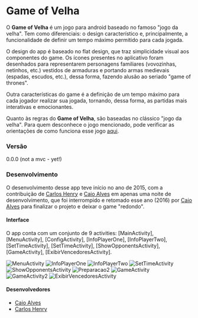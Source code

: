 # Game of Velha

O **Game of Velha** é um jogo para android baseado no famoso "jogo da velha". Tem como diferenciais: o design característico e, principalmente, a funcionalidade de definir um tempo máximo permitido para cada jogada. 

O design do app é baseado no flat design, que traz simplicidade visual aos componentes do game. Os ícones presentes no aplicativo foram desenhados para representarem personagens familiares (vovozinhas, netinhos, etc.) vestidos de armaduras e portando armas medievais (espadas, escudos, etc.), dessa forma, fazendo alusão ao seriado "game of thrones".

Outra características do game é a definição de um tempo máximo para cada jogador realizar sua jogada, tornando, dessa forma, as partidas mais interativas e emocionantes.

Quanto às regras do **Game of Velha**, são baseadas no clássico "jogo da velha". Para quem desconhece o jogo mencionado, pode verificar as orientações de como funciona esse jogo [aqui](https://pt.wikipedia.org/wiki/Jogo_da_velha).

### Versão
0.0.0 (not a mvc - yet!)

### Desenvolvimento

O desenvolvimento desse app teve início no ano de 2015, com a contribuição de [Carlos Henry](https://github.com/henrywm) e [Caio Alves](https://github.com/alvescaio) em apenas uma noite de desenvolvimento, que foi interrompido e retomado esse ano (2016) por [Caio Alves](https://github.com/alvescaio) para finalizar o projeto e deixar o game "redondo".

#### Interface

O app conta com um conjunto de 9 activities: [MainActivity], [MenuActivity], [ConfigActivity], [InfoPlayerOne], [InfoPlayerTwo], [SetTimeActivity], [SetTimeActivity], [ShowOpponentsActivity], [GameActivity], [ExibirVencedoresActivity].

![MenuActivity](https://github.com/SeraQueQual/Game_of_velha/blob/master/screnshots/Menu.png?raw=true "Menu")
![InfoPlayerOne](https://github.com/SeraQueQual/Game_of_velha/blob/master/screnshots/Player1.png?raw=true "Nome do primeiro jogador")
![InfoPlayerTwo](https://github.com/SeraQueQual/Game_of_velha/blob/master/screnshots/Player2.png?raw=true "Nome do segundo jogador")
![SetTimeActivity](https://github.com/SeraQueQual/Game_of_velha/blob/master/screnshots/Tempo.png?raw=true "Tempo de jogada")
![ShowOpponentsActivity](https://github.com/SeraQueQual/Game_of_velha/blob/master/screnshots/Preparacao1.png?raw=true "Preparação")
![Preparacao2](https://github.com/SeraQueQual/Game_of_velha/blob/master/screnshots/Preparacao.png?raw=true "Preparação 2")
![GameActivity](https://github.com/SeraQueQual/Game_of_velha/blob/master/screnshots/Vitoria(2).png?raw=true "Vitoria1")
![GameActivity2](https://github.com/SeraQueQual/Game_of_velha/blob/master/screnshots/Vitoria.png?raw=true "Vitoria2")
![ExibirVencedoresActivity](https://github.com/SeraQueQual/Game_of_velha/blob/master/screnshots/ExibirVencedores.png?raw=true "ExibirVencedoresActiviy")

#### Desenvolvedores

- [Caio Alves](https://github.com/alvescaio)
- [Carlos Henry](https://github.com/henrywm)
